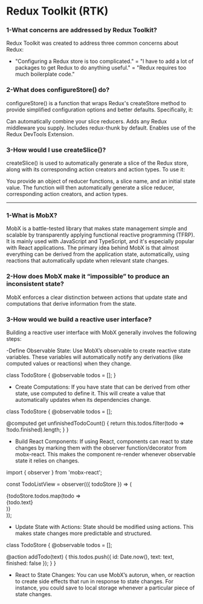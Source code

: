 # Redux Toolkit (RTK)

### 1-What concerns are addressed by Redux Toolkit?
Redux Toolkit was created to address three common concerns about Redux:

- "Configuring a Redux store is too complicated."
= "I have to add a lot of packages to get Redux to do anything useful."
= "Redux requires too much boilerplate code."

### 2-What does configureStore() do?
configureStore() is a function that wraps Redux's createStore method to provide simplified configuration options and better defaults. Specifically, it:

Can automatically combine your slice reducers.
Adds any Redux middleware you supply.
Includes redux-thunk by default.
Enables use of the Redux DevTools Extension.

### 3-How would I use createSlice()?
createSlice() is used to automatically generate a slice of the Redux store, along with its corresponding action creators and action types. To use it:

You provide an object of reducer functions, a slice name, and an initial state value.
The function will then automatically generate a slice reducer, corresponding action creators, and action types.
***

### 1-What is MobX?
MobX is a battle-tested library that makes state management simple and scalable by transparently applying functional reactive programming (TFRP). It is mainly used with JavaScript and TypeScript, and it's especially popular with React applications. The primary idea behind MobX is that almost everything can be derived from the application state, automatically, using reactions that automatically update when relevant state changes.
### 2-How does MobX make it “impossible” to produce an inconsistent state?
MobX enforces a clear distinction between actions that update state and computations that derive information from the state.

### 3-How would we build a reactive user interface?
Building a reactive user interface with MobX generally involves the following steps:

-Define Observable State: Use MobX’s observable to create reactive state variables. These variables will automatically notify any derivations (like computed values or reactions) when they change.


class TodoStore {
  @observable todos = [];
}


- Create Computations: If you have state that can be derived from other state, use computed to define it. This will create a value that automatically updates when its dependencies change.

class TodoStore {
  @observable todos = [];
  
  @computed get unfinishedTodoCount() {
    return this.todos.filter(todo => !todo.finished).length;
  }
}
  
- Build React Components: If using React, components can react to state changes by marking them with the observer function/decorator from mobx-react. This makes the component re-render whenever observable state it relies on changes.

import { observer } from 'mobx-react';

const TodoListView = observer(({ todoStore }) => (
  <div>
    {todoStore.todos.map(todo => <div key={todo.id}>{todo.text}</div>)}
  </div>
));


- Update State with Actions: State should be modified using actions. This makes state changes more predictable and structured.


class TodoStore {
  @observable todos = [];

  @action addTodo(text) {
    this.todos.push({ id: Date.now(), text: text, finished: false });
  }
}

- React to State Changes: You can use MobX’s autorun, when, or reaction to create side effects that run in response to state changes. For instance, you could save to local storage whenever a particular piece of state changes.

